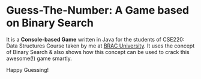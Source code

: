 # Guess-The-Number: A Game based on Binary Search

It is a **Console-based Game** written in Java for the students of CSE220: Data Structures Course taken by me at [BRAC University](https://www.bracu.ac.bd/about/people/mujtahid-al-islam-akon). It uses the concept of Binary Search & also shows how this concept can be used to crack this awesome(!) game smartly. 

Happy Guessing!
